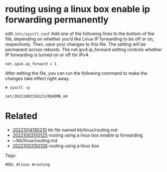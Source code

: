 # routing using a linux box enable ip forwarding permanently
edit `/etc/sysctl.conf`
Add one of the following lines to the bottom of the file, depending on whether you’d like Linux IP forwarding to be off or on, respectively. 
Then, save your changes to this file.
The setting will be permanent across reboots.
The net.ipv4.ip_forward setting controls whether IP forwarding is turned on or off for IPv4.
```
net.ipv4.ip_forward = 1
```
After editing the file, you can run the following command to make the changes take effect right away.
```
# sysctl -p
```

` zet/20221003150123/README.md `

# Related

- [20221014190210](/zet/20221014190210/README.md) kb file named kb/linux/routing.md
- [20221003150125](/zet/20221003150125/README.md) routing using a linux box enable ip forwarding
- ~/kb/linux/routing.md
- [20221003150126](/zet/20221003150126/README.md) routing using a linux box

Tags:

    #DEL #linux #routing 

